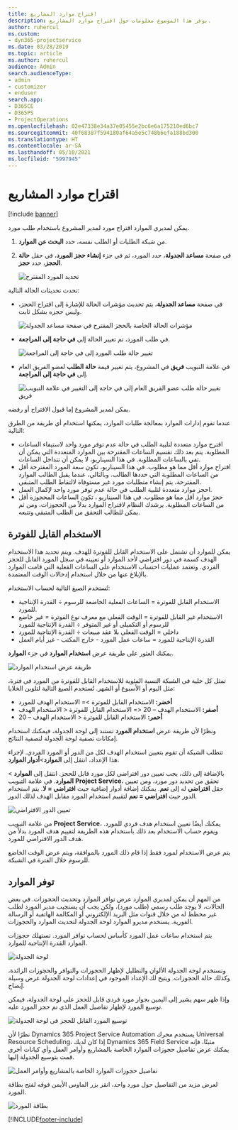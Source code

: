 ```yaml
---
title: اقتراح موارد المشاريع
description: يوفر هذا الموضوع معلومات حول اقتراح موارد المشاريع.
author: ruhercul
ms.custom:
- dyn365-projectservice
ms.date: 03/28/2019
ms.topic: article
ms.author: ruhercul
audience: Admin
search.audienceType:
- admin
- customizer
- enduser
search.app:
- D365CE
- D365PS
- ProjectOperations
ms.openlocfilehash: 02e47338e34a37e05455e2bc6e6a175210ed6bc7
ms.sourcegitcommit: 40f68387f594180af64a5e5c748b6efa188bd300
ms.translationtype: HT
ms.contentlocale: ar-SA
ms.lasthandoff: 05/10/2021
ms.locfileid: "5997945"
---
```

# <a name="propose-project-resources"></a>اقتراح موارد المشاريع

[!include [banner](../includes/psa-now-project-operations.md)]

يمكن لمديري الموارد اقتراح مورد لمدير المشروع باستخدام طلب مورد.

1. من شبكة الطلبات أو الطلب نفسه، حدد **البحث عن الموارد**.
2. في صفحة **مساعد الجدولة**، حدد المورد، ثم في جزء **إنشاء حجز المورد**، في حقل **حالة الحجز**، حدد **حجز**.

    ![تحديد المورد المقترح](media/Resource-Management-image62.png)

تحدث تحديثات الحالة التالية:

- في صفحة **مساعد الجدولة**، يتم تحديث مؤشرات الحالة للإشارة إلى اقتراح الحجز، وليس حجزه بشكل ثابت.

    ![مؤشرات الحالة الخاصة بالحجز المقترح في صفحة مساعد الجدولة](media/Resource-Management-image63.png)

- في طلب المورد، تم تغيير الحالة إلى **في حاجة إلى المراجعة**.

    ![تغيير حالة طلب المورد إلى في حاجة إلى المراجعة](media/Resource-Management-image64.png)

- في علامة التبويب **فريق** في المشروع، يتم تغيير قيمة **حالة الطلب** لعضو الفريق العام إلى **في حاجة إلى المراجعة**.

    ![تغيير حالة طلب عضو الفريق العام إلى في حاجة إلى التغيير في علامة التبويب فريق](media/Resource-Management-image48.png)

يمكن لمدير المشروع إما قبول الاقتراح أو رفضه.

عندما تقوم إدارات الموارد بمعالجة طلبات الموارد، يمكنها استخدام أي طريقة من الطرق التالية:

- اقترح موارد متعددة لتلبية الطلب في حالة عدم توفر مورد واحد لاستيفاء الساعات المطلوبة. يتم بعد ذلك تقسيم الساعات المقترحة بين الموارد المتعددة التي يمكن أن تفي بالساعات المطلوبة. في هذا السيناريو، لا يمكن أن تتداخل الساعات.
- اقتراح موارد أقل مما هو مطلوب. في هذا السيناريو، تكون سعة المورد المقترحة أقل من الساعات المطلوبة التي حددها الطالب. وبالتالي، عندما يقبل الطالب الموارد المقترحة، يتم إنشاء متطلبات مورد غير مستوفاة لالتقاط الطلب المتبقي.
- احجز موارد متعددة لتلبية الطلب في حالة عدم توفر مورد واحد لإكمال العمل.
- حجز موارد أقل مما هو مطلوب. في هذا السيناريو ، تكون الساعات المحجوزة أقل من الساعات المطلوبة. يرشدك النظام لاقتراح الموارد بدلاً من الحجوزات، ومن ثم يمكن للطالب التحقق من الطلب المتبقي وتتبعه.

## <a name="billable-utilization"></a>الاستخدام القابل للفوترة

يمكن للموارد أن تشتمل على الاستخدام القابل للفوترة للهدف. ويتم تحديد هذا الاستخدام الهدف كسمة في دور افتراضي لأحد الموارد أو تعيينه في سجل المورد القابل للحجز الفردي. وتعتمد عمليات احتساب الاستخدام على الساعات الفعلية التي قامت الموارد بالإبلاغ عنها من خلال استخدام إدخالات الوقت المعتمدة.

تُستخدم الصيغ التالية لحساب الاستخدام:

- الاستخدام القابل للفوترة = الساعات الفعلية الخاضعة للرسوم ÷ القدرة الإنتاجية للمورد.
- الاستخدام غير القابل للفوترة = الوقت الفعلي مع معرف نوع الفوترة = غير خاضع للرسوم أو التكميلي أو غير المتوفر ÷ القدرة الإنتاجية للمورد
- داخلي = الوقت الفعلي بلا عقد مبيعات ÷ القدرة الإنتاجية للمورد
- القدرة الإنتاجية للمورد = ساعات عمل المورد - خارج المكتب - غير أيام العمل

يمكنك العثور على طريقة عرض **استخدام الموارد** في جزء **الموارد**.

![طريقة عرض استخدام الموارد](media/Resource-Management-image65.png)

تمثل كل خلية في الشبكة النسبة المئوية للاستخدام القابل للفوترة من المورد في فترة، مثل اليوم أو الأسبوع أو الشهر. تُستخدم الصيغ التالية لتلوين الخلايا:

- **أخضر:** الاستخدام القابل للفوترة \>= الاستخدام الهدف للمورد
- **أصفر:** الاستخدام الهدف – 20 \<= الاستخدام القابل للفوترة \< الاستخدام الهدف
- **أحمر:** الاستخدام القابل للفوترة \< الاستخدام الهدف – 20

ونظرًا لأن طريقة عرض **استخدام المورد** تستند إلى لوحة الجدولة، فيمكنك استخدام إمكانات تصفية لوحة الجدولة لتصفية النتائج.

تتطلب الشبكة أن تقوم بتعيين استخدام الهدف لكل من الدور أو المورد الفردي. لإجراء هذا الإعداد، انتقل إلى **الموارد**\>**أدوار الموارد**.

بالإضافة إلى ذلك، يجب تعيين دور افتراضي لكل مورد قابل للحجز. انتقل إلى **الموارد** \> **الموارد**. في علامة التبويب **Project Service**، تحقق من تحديد دور مورد، ومن تعيين حقل **افتراضي** له إلى **نعم**. يمكنك إضافة أدوار إضافية حيث **افتراضي = لا**. يتم استخدام الدور حيث **افتراضي = نعم** لتقييم استخدام المورد مقابل الهدف لذلك الدور.

![تعيين الدور الافتراضي](media/Resource-Management-image67.png)

من علامة التبويب **Project Service**، يمكنك أيضًا تعيين استخدام هدف فردي للمورد. ويقوم حساب الاستخدام بعد ذلك باستخدام هذه الطريقة لتقييم هدف المورد بدلاً من هدف الدور الافتراضي للمورد.

يتم عرض الاستخدام لمورد فقط إذا قام ذلك المورد بالموافقة، ويتم عرض الوقت الخاضع للرسوم خلال الفترة في الشبكة.

## <a name="resource-availability"></a>توفر الموارد

من المهم أن يمكن لمديري الموارد عرض توافر الموارد وتحديث الحجوزات. في بعض الحالات، لا يوجد طلب رسمي (طلب مورد)، ولكن يجب أن يستجيب مدير المورد لطلب غير مخطط له من خلال قنوات مثل البريد الإلكتروني أو المكالمة الهاتفية أو الرسالة الفورية. يستخدم مديرو الموارد لوحة الجدولة لتحديث الموارد والحجوزات.

يتم استخدام ساعات عمل المورد كأساس لحساب توافر المورد. تستهلك حجوزات الموارد القدرة الإنتاجية للموارد.

![لوحة الجدولة](media/Resource-Management-image68.png)

وتستخدم لوحة الجدولة الألوان والتظليل لإظهار الحجوزات والتوافر والحجوزات الزائدة، وكذلك حالة الحجوزات. ويتيح لك الإعداد الموجود في إعدادات لوحة الجدولة عرض وسيلة إيضاح.

وإذا ظهر سهم يشير إلى اليمين بجوار مورد فردي قابل للحجز على لوحة الجدولة، فيمكن توسيع المورد لإظهار تفاصيل العمل الذي تم حجز المورد عليه.

![توسيع المورد القابل للحجز في لوحة الجدولة](media/Resource-Management-image69.png)

نظرًا لأن Dynamics 365 Project Service Automation يستخدم محرك Universal Resource Scheduling، إذا كان لديك Dynamics 365 Field Service مثبتًا، فإنه يمكنك عرض تفاصيل حجوزات الموارد الخاصة بالمشاريع وأوامر العمل وأي كيانات أخرى قمت بتوسيع الجدولة إليها.

![تفاصيل حجوزات الموارد الخاصة بالمشاريع وأوامر العمل](media/Resource-Management-image70.png)

لعرض مزيد من التفاصيل حول مورد واحد، انقر بزر الماوس الأيمن فوقه لفتح بطاقة المورد.

![بطاقة المورد](media/Resource-Management-image71.png)


[!INCLUDE[footer-include](../includes/footer-banner.md)]